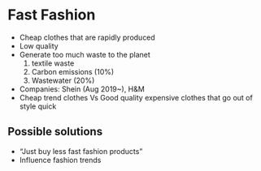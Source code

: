 # Fast Fashion
- Cheap clothes that are rapidly produced
- Low quality
- Generate too much waste to the planet
  1. textile waste
  2. Carbon emissions (10%)
  3. Wastewater (20%)
- Companies: Shein (Aug 2019~), H&M
- Cheap trend clothes Vs Good quality expensive clothes that go out of style quick
## Possible solutions
- “Just buy less fast fashion products”
- Influence fashion trends 